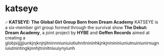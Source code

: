 # katseye
🎶 **KATSEYE: The Global Girl Group Born from Dream Academy**  KATSEYE is a six-member girl group formed through the survival show **The Debut: Dream Academy**, a joint project by **HYBE** and **Geffen Records** aimed at creating a globjsijjjjjiunkjnjknjnjitninnniuniuiutiuhnitnininhkjnkjninininiuniutnuiniunirnugniuiutnintingkjnnhjtninitniuuiynyiunh
